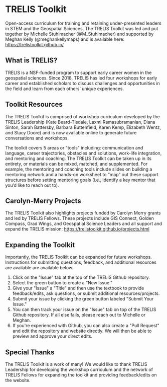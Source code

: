 # TRELIS Toolkit

Open-access curriculum for training and retaining under-presented leaders in STEM and the Geospatial Sciences. The TRELIS Toolkit was led and put together by Michelle Stuhlmacher (@M_Stuhlmacher) and supported by Meghan Kelly (@meghankellymaps) and is available here: https://trelistoolkit.github.io/

## What is TRELIS?

TRELIS is a NSF-funded program to support early career women in the geospatial sciences. Since 2018, TRELIS has led four workshops for early career and established scholars to discuss challenges and opportunities in the field and learn from each others’ unique experiences. 

## Toolkit Resources

The TRELIS Toolkit is comprised of workshop curriculum developed by the TRELIS Leadership (Kate Beard-Tisdale, Laxmi Ramasubramanian, Diana Sinton, Sarah Battersby, Barbara Buttenfield, Karen Kemp, Elizabeth Wentz, and Stacy Doore) and is now available online to generate future conversations and workshops.

The toolkit covers 5 areas or "tools" including: communication and language, career trajectories, obstacles and solutions, work-life integration, and mentoring and coaching. The TRELIS Toolkit can be taken up in its entirety, or materials can be mixed, matched, and supplemented.  For example, the mentoring and coaching tools include slides on building a mentoring network and a hands-on worksheet to “map” out these support structures before setting mentoring goals (i.e., identify a key mentor that you’d like to reach out to).

## Carolyn-Merry Projects

The TRELIS Toolkit also highlights projects funded by Carolyn Merry grants and led by TRELIS Fellows. These projects include GIS Connect, Golden Compass, Grad Wings, and Geospatial Science Leaders and all support and expand the TRELIS mission: https://trelistoolkit.github.io/projects.html 

## Expanding the Toolkit

Importantly, the TRELIS Toolkit can be expanded for future workshops. Instructions for submitting questions, feedback, and additional resources are available are available below.

1. Click on the "Issue" tab at the top of the TRELIS Github repository.
2. Select the green button to create a "New Issue."
3. Give your "Issue" a "Title" and then use the textbook to provide feedback/edits, ask questions, or submit additional resources/projects.
4. Submit your issue by clicking the green button labeled "Submit Your Issue."
5. You can then track your issue on the "Issue" tab on top of the TRELIS Github repository. If all else fails, please reach out to Michelle or Meghan.
6. If you're experienced with Github, you can also create a "Pull Request" and edit the repository and website directly. We will then be able to preview and approve your direct edits.


## Special Thanks

The TRELIS Toolkit is a work of many! We would like to thank TRELIS Leadership for developing the workshop curriculum and the network of TRELIS Fellows for expanding the toolkit and providing feedback/edits on the website.

